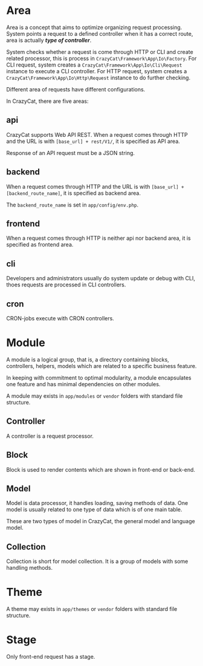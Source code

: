 # Area

Area is a concept that aims to optimize organizing request processing. System points a request to a defined controller when it has a correct route, area is actually ***type of controller***.

System checks whether a request is come through HTTP or CLI and create related processor, this is process in `CrazyCat\Framework\App\Io\Factory`. For CLI request, system creates a `CrazyCat\Framework\App\Io\Cli\Request` instance to execute a CLI controller. For HTTP request, system creates a `CrazyCat\Framework\App\Io\Http\Request` instance to do further checking.

Different area of requests have different configurations.

In CrazyCat, there are five areas:


## api

CrazyCat supports Web API REST. When a request comes through HTTP and the URL is with `[base_url] + rest/V1/`, it is specified as API area.

Response of an API request must be a JSON string.


## backend

When a request comes through HTTP and the URL is with `[base_url] + [backend_route_name]`, it is specified as backend area.

The `backend_route_name` is set in `app/config/env.php`.


## frontend

When a request comes through HTTP is neither api nor backend area, it is specified as frontend area.


## cli

Developers and administrators usually do system update or debug with CLI, thoes requests are processed in CLI controllers.


## cron

CRON-jobs execute with CRON controllers.


# Module

A module is a logical group, that is, a directory containing blocks, controllers, helpers, models which are related to a specific business feature. 

In keeping with commitment to optimal modularity, a module encapsulates one feature and has minimal dependencies on other modules.

A module may exists in `app/modules` or `vendor` folders with standard file structure.


## Controller

A controller is a request processor.


## Block

Block is used to render contents which are shown in front-end or back-end.


## Model

Model is data processor, it handles loading, saving methods of data. One model is usually related to one type of data which is of one main table.

These are two types of model in CrazyCat, the general model and language model.


## Collection

Collection is short for model collection. It is a group of models with some handling methods.


# Theme

A theme may exists in `app/themes` or `vendor` folders with standard file structure.


# Stage

Only front-end request has a stage.

